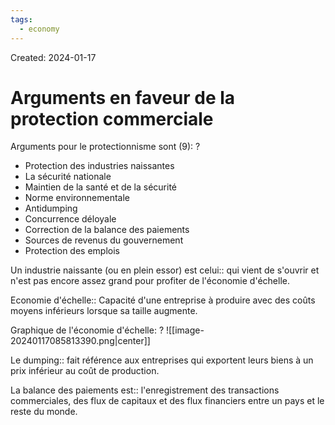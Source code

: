 ```yaml
---
tags:
  - economy
---
```

Created: 2024-01-17

# Arguments en faveur de la protection commerciale

Arguments pour le protectionnisme sont (9):
?
- Protection des industries naissantes
- La sécurité nationale
- Maintien de la santé et de la sécurité
- Norme environnementale
- Antidumping
- Concurrence déloyale
- Correction de la balance des paiements
- Sources de revenus du gouvernement
- Protection des emplois
<!--SR:!2024-01-31,6,210-->


Un industrie naissante (ou en plein essor) est celui:: qui vient de s'ouvrir et n'est pas encore assez grand pour profiter de l'économie d'échelle.
<!--SR:!2024-01-29,9,250-->

Economie d'échelle:: Capacité d'une entreprise à produire avec des coûts moyens inférieurs lorsque sa taille augmente.
<!--SR:!2024-02-02,7,190-->

Graphique de l'économie d'échelle:
?
![[image-20240117085813390.png|center]]
<!--SR:!2024-02-12,16,250-->



Le dumping:: fait référence aux entreprises qui exportent leurs biens à un prix inférieur au coût de production.
<!--SR:!2024-02-01,7,210-->

La balance des paiements est:: l'enregistrement des transactions commerciales, des flux de capitaux et des flux financiers entre un pays et le reste du monde.
<!--SR:!2024-02-15,18,250-->